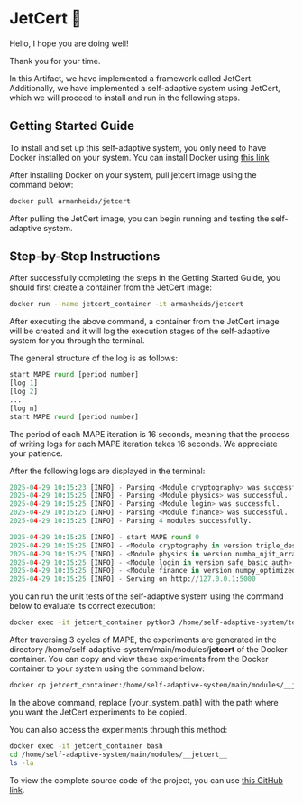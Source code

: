 # JetCert 🚀

Hello, I hope you are doing well!

Thank you for your time.

In this Artifact, we have implemented a framework called JetCert. Additionally, we have implemented a self-adaptive system using JetCert, which we will proceed to install and run in the following steps.

## Getting Started Guide
To install and set up this self-adaptive system, you only need to have Docker installed on your system. You can install Docker using [this link](https://www.docker.com/)

After installing Docker on your system, pull jetcert image using the command below:
```bash
docker pull armanheids/jetcert
```
After pulling the JetCert image, you can begin running and testing the self-adaptive system.


## Step-by-Step Instructions
After successfully completing the steps in the Getting Started Guide, you should first create a container from the JetCert image:
```bash
docker run --name jetcert_container -it armanheids/jetcert
```
After executing the above command, a container from the JetCert image will be created and it will log the execution stages of the self-adaptive system for you through the terminal.

The general structure of the log is as follows:
```python
start MAPE round [period number]
[log 1]
[log 2]
...
[log n]
start MAPE round [period number]
```
The period of each MAPE iteration is 16 seconds, meaning that the process of writing logs for each MAPE iteration takes 16 seconds. We appreciate your patience.

After the following logs are displayed in the terminal:
```python
2025-04-29 10:15:23 [INFO] - Parsing <Module cryptography> was successful.
2025-04-29 10:15:25 [INFO] - Parsing <Module physics> was successful.
2025-04-29 10:15:25 [INFO] - Parsing <Module login> was successful.
2025-04-29 10:15:25 [INFO] - Parsing <Module finance> was successful.
2025-04-29 10:15:25 [INFO] - Parsing 4 modules successfully.

2025-04-29 10:15:25 [INFO] - start MAPE round 0
2025-04-29 10:15:25 [INFO] - <Module cryptography in version triple_des>
2025-04-29 10:15:25 [INFO] - <Module physics in version numba_njit_array_optimized>
2025-04-29 10:15:25 [INFO] - <Module login in version safe_basic_auth>
2025-04-29 10:15:25 [INFO] - <Module finance in version numpy_optimized>
2025-04-29 10:15:25 [INFO] - Serving on http://127.0.0.1:5000
```

you can run the unit tests of the self-adaptive system using the command below to evaluate its correct execution:
```bash
docker exec -it jetcert_container python3 /home/self-adaptive-system/tests
```

After traversing 3 cycles of MAPE, the experiments are generated in the directory /home/self-adaptive-system/main/modules/__jetcert__ of the Docker container. You can copy and view these experiments from the Docker container to your system using the command below:
```bash
docker cp jetcert_container:/home/self-adaptive-system/main/modules/__jetcert__ [your_system_path]/jetcert_experiments
```
In the above command, replace [your_system_path] with the path where you want the JetCert experiments to be copied.

You can also access the experiments through this method:
```bash
docker exec -it jetcert_container bash
cd /home/self-adaptive-system/main/modules/__jetcert__
ls -la
```

To view the complete source code of the project, you can use [this GitHub link](https://github.com/armanheidarii/JetCert).
